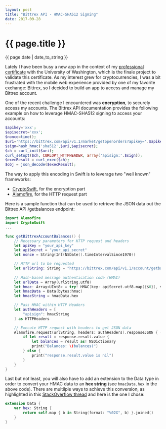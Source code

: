 ```yaml
---
layout: post
title: "Bittrex API - HMAC-SHA512 Signing"
date: 2017-09-28
---
```

<h1>{{ page.title }}</h1>
<p class="meta">{{ page.date | date_to_string }}</p>

Lately I have been busy a new app in the context of my [professional certificate][3] with the University of Washington, which is the finale project to validate this certificate.
As my interest grew for cryptocurrencies, I was a bit frustrated with the mobile web experience provided by one of my favorite exchange: Bittrex, so I decided to build an app to access and manage my Bittrex account.

One of the recent challenge I encountered was **encryption**, to securely access my accounts.
The Bittrex API documentation provides the following example on how to leverage HMAC-SHA512 signing to access your accounts:
```php
$apikey='xxx';
$apisecret='xxx';
$nonce=time();
$uri='https://bittrex.com/api/v1.1/market/getopenorders?apikey='.$apikey.'&nonce='.$nonce;
$sign=hash_hmac('sha512',$uri,$apisecret);
$ch = curl_init($uri);
curl_setopt($ch, CURLOPT_HTTPHEADER, array('apisign:'.$sign));
$execResult = curl_exec($ch);
$obj = json_decode($execResult);
```

The way to apply this encoding in Swift is to leverage two "well known" frameworks:
- [CryptoSwift][1], for the encryption part
- [Alamofire][2], for the HTTP request part

Here is a sample function that can be used to retrieve the JSON data out the Bittrex API /getbalances endpoint:
```swift
import Alamofire
import CryptoSwift
...

func getBittrexAccountBalances() {
    // Necessary parameters for HTTP request and headers
    let apiKey = "your_api_key"
    let apiSecret = "your_api_secret"
    let nonce = String(Int(NSDate().timeIntervalSince1970))

    // HTTP url to be requested
    let urlString: String = "https://bittrex.com/api/v1.1/account/getbalances" + "?apikey=\(apiKey)&nonce=\(nonce)"
    
    // Hash-based message authentication code (HMAC)
    let urlData = Array(urlString.utf8)
    let hmac: Array<UInt8> = try! HMAC(key: apiSecret.utf8.map({$0}), variant: .sha512).authenticate(urlData)
    let hmacData = Data(bytes:hmac)
    let hmacString = hmacData.hex

    // Pass HMAC within HTTP Headers
    let authHeaders = [
      	"apisign": hmacString
    ] as HTTPHeaders

    // Execute HTTP request with headers to get JSON data
    Alamofire.request(urlString, headers: authHeaders).responseJSON { (response) in
    	if let result = response.result.value {
        	let balances = result as! NSDictionary
        	print("Balances: \(balances)")
      	} else {
        	print("response.result.value is nil")
      	}
    }
}
```

Last but not least, you will also have to add an extension to the Data type in order to convert your HMAC data to an **hex string** (see `hmacData.hex` in the above code).
There are multilple ways to achieve this conversion, as highlighted in this [StackOverflow thread][4] and here is the one I chose:

```swift
extension Data {
  	var hex: String {
    	return self.map { b in String(format: "%02X", b) }.joined()
  	}
}
```

[1]: https://cocoapods.org/pods/CryptoSwift
[2]: https://cocoapods.org/pods/Alamofire
[3]: https://www.pce.uw.edu/certificates/ios-application-development
[4]: https://stackoverflow.com/questions/7520615/how-to-convert-an-nsdata-into-an-nsstring-hex-string/38131414#38131414

